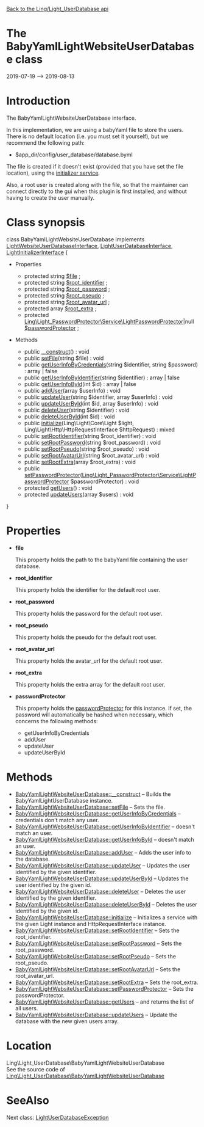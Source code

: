 [Back to the Ling/Light_UserDatabase api](https://github.com/lingtalfi/Light_UserDatabase/blob/master/doc/api/Ling/Light_UserDatabase.md)



The BabyYamlLightWebsiteUserDatabase class
================
2019-07-19 --> 2019-08-13






Introduction
============

The BabyYamlLightWebsiteUserDatabase interface.

In this implementation, we are using a babyYaml file to store the users.
There is no default location (i.e. you must set it yourself), but we recommend the following path:
- $app_dir/config/user_database/database.byml


The file is created if it doesn't exist (provided that you have set the file location), using the [initializer service](https://github.com/lingtalfi/Light_Initializer/).

Also, a root user is created along with the file, so that the maintainer can connect directly to the gui
when this plugin is first installed, and without having to create the user manually.



Class synopsis
==============


class <span class="pl-k">BabyYamlLightWebsiteUserDatabase</span> implements [LightWebsiteUserDatabaseInterface](https://github.com/lingtalfi/Light_UserDatabase/blob/master/doc/api/Ling/Light_UserDatabase/LightWebsiteUserDatabaseInterface.md), [LightUserDatabaseInterface](https://github.com/lingtalfi/Light_UserDatabase/blob/master/doc/api/Ling/Light_UserDatabase/LightUserDatabaseInterface.md), [LightInitializerInterface](https://github.com/lingtalfi/Light_Initializer/blob/master/doc/api/Ling/Light_Initializer/Initializer/LightInitializerInterface.md) {

- Properties
    - protected string [$file](#property-file) ;
    - protected string [$root_identifier](#property-root_identifier) ;
    - protected string [$root_password](#property-root_password) ;
    - protected string [$root_pseudo](#property-root_pseudo) ;
    - protected string [$root_avatar_url](#property-root_avatar_url) ;
    - protected array [$root_extra](#property-root_extra) ;
    - protected [Ling\Light_PasswordProtector\Service\LightPasswordProtector](https://github.com/lingtalfi/Light_PasswordProtector/blob/master/doc/api/Ling/Light_PasswordProtector/Service/LightPasswordProtector.md)|null [$passwordProtector](#property-passwordProtector) ;

- Methods
    - public [__construct](https://github.com/lingtalfi/Light_UserDatabase/blob/master/doc/api/Ling/Light_UserDatabase/BabyYamlLightWebsiteUserDatabase/__construct.md)() : void
    - public [setFile](https://github.com/lingtalfi/Light_UserDatabase/blob/master/doc/api/Ling/Light_UserDatabase/BabyYamlLightWebsiteUserDatabase/setFile.md)(string $file) : void
    - public [getUserInfoByCredentials](https://github.com/lingtalfi/Light_UserDatabase/blob/master/doc/api/Ling/Light_UserDatabase/BabyYamlLightWebsiteUserDatabase/getUserInfoByCredentials.md)(string $identifier, string $password) : array | false
    - public [getUserInfoByIdentifier](https://github.com/lingtalfi/Light_UserDatabase/blob/master/doc/api/Ling/Light_UserDatabase/BabyYamlLightWebsiteUserDatabase/getUserInfoByIdentifier.md)(string $identifier) : array | false
    - public [getUserInfoById](https://github.com/lingtalfi/Light_UserDatabase/blob/master/doc/api/Ling/Light_UserDatabase/BabyYamlLightWebsiteUserDatabase/getUserInfoById.md)(int $id) : array | false
    - public [addUser](https://github.com/lingtalfi/Light_UserDatabase/blob/master/doc/api/Ling/Light_UserDatabase/BabyYamlLightWebsiteUserDatabase/addUser.md)(array $userInfo) : void
    - public [updateUser](https://github.com/lingtalfi/Light_UserDatabase/blob/master/doc/api/Ling/Light_UserDatabase/BabyYamlLightWebsiteUserDatabase/updateUser.md)(string $identifier, array $userInfo) : void
    - public [updateUserById](https://github.com/lingtalfi/Light_UserDatabase/blob/master/doc/api/Ling/Light_UserDatabase/BabyYamlLightWebsiteUserDatabase/updateUserById.md)(int $id, array $userInfo) : void
    - public [deleteUser](https://github.com/lingtalfi/Light_UserDatabase/blob/master/doc/api/Ling/Light_UserDatabase/BabyYamlLightWebsiteUserDatabase/deleteUser.md)(string $identifier) : void
    - public [deleteUserById](https://github.com/lingtalfi/Light_UserDatabase/blob/master/doc/api/Ling/Light_UserDatabase/BabyYamlLightWebsiteUserDatabase/deleteUserById.md)(int $id) : void
    - public [initialize](https://github.com/lingtalfi/Light_UserDatabase/blob/master/doc/api/Ling/Light_UserDatabase/BabyYamlLightWebsiteUserDatabase/initialize.md)(Ling\Light\Core\Light $light, Ling\Light\Http\HttpRequestInterface $httpRequest) : mixed
    - public [setRootIdentifier](https://github.com/lingtalfi/Light_UserDatabase/blob/master/doc/api/Ling/Light_UserDatabase/BabyYamlLightWebsiteUserDatabase/setRootIdentifier.md)(string $root_identifier) : void
    - public [setRootPassword](https://github.com/lingtalfi/Light_UserDatabase/blob/master/doc/api/Ling/Light_UserDatabase/BabyYamlLightWebsiteUserDatabase/setRootPassword.md)(string $root_password) : void
    - public [setRootPseudo](https://github.com/lingtalfi/Light_UserDatabase/blob/master/doc/api/Ling/Light_UserDatabase/BabyYamlLightWebsiteUserDatabase/setRootPseudo.md)(string $root_pseudo) : void
    - public [setRootAvatarUrl](https://github.com/lingtalfi/Light_UserDatabase/blob/master/doc/api/Ling/Light_UserDatabase/BabyYamlLightWebsiteUserDatabase/setRootAvatarUrl.md)(string $root_avatar_url) : void
    - public [setRootExtra](https://github.com/lingtalfi/Light_UserDatabase/blob/master/doc/api/Ling/Light_UserDatabase/BabyYamlLightWebsiteUserDatabase/setRootExtra.md)(array $root_extra) : void
    - public [setPasswordProtector](https://github.com/lingtalfi/Light_UserDatabase/blob/master/doc/api/Ling/Light_UserDatabase/BabyYamlLightWebsiteUserDatabase/setPasswordProtector.md)([Ling\Light_PasswordProtector\Service\LightPasswordProtector](https://github.com/lingtalfi/Light_PasswordProtector/blob/master/doc/api/Ling/Light_PasswordProtector/Service/LightPasswordProtector.md) $passwordProtector) : void
    - protected [getUsers](https://github.com/lingtalfi/Light_UserDatabase/blob/master/doc/api/Ling/Light_UserDatabase/BabyYamlLightWebsiteUserDatabase/getUsers.md)() : void
    - protected [updateUsers](https://github.com/lingtalfi/Light_UserDatabase/blob/master/doc/api/Ling/Light_UserDatabase/BabyYamlLightWebsiteUserDatabase/updateUsers.md)(array $users) : void

}




Properties
=============

- <span id="property-file"><b>file</b></span>

    This property holds the path to the babyYaml file containing the user database.
    
    

- <span id="property-root_identifier"><b>root_identifier</b></span>

    This property holds the identifier for the default root user.
    
    

- <span id="property-root_password"><b>root_password</b></span>

    This property holds the password for the default root user.
    
    

- <span id="property-root_pseudo"><b>root_pseudo</b></span>

    This property holds the pseudo for the default root user.
    
    

- <span id="property-root_avatar_url"><b>root_avatar_url</b></span>

    This property holds the avatar_url for the default root user.
    
    

- <span id="property-root_extra"><b>root_extra</b></span>

    This property holds the extra array for the default root user.
    
    

- <span id="property-passwordProtector"><b>passwordProtector</b></span>

    This property holds the [passwordProtector](https://github.com/lingtalfi/Light_PasswordProtector/) for this instance.
    If set, the password will automatically be hashed when necessary, which concerns the following methods:
    - getUserInfoByCredentials
    - addUser
    - updateUser
    - updateUserById
    
    



Methods
==============

- [BabyYamlLightWebsiteUserDatabase::__construct](https://github.com/lingtalfi/Light_UserDatabase/blob/master/doc/api/Ling/Light_UserDatabase/BabyYamlLightWebsiteUserDatabase/__construct.md) &ndash; Builds the BabyYamlLightUserDatabase instance.
- [BabyYamlLightWebsiteUserDatabase::setFile](https://github.com/lingtalfi/Light_UserDatabase/blob/master/doc/api/Ling/Light_UserDatabase/BabyYamlLightWebsiteUserDatabase/setFile.md) &ndash; Sets the file.
- [BabyYamlLightWebsiteUserDatabase::getUserInfoByCredentials](https://github.com/lingtalfi/Light_UserDatabase/blob/master/doc/api/Ling/Light_UserDatabase/BabyYamlLightWebsiteUserDatabase/getUserInfoByCredentials.md) &ndash; credentials don't match any user.
- [BabyYamlLightWebsiteUserDatabase::getUserInfoByIdentifier](https://github.com/lingtalfi/Light_UserDatabase/blob/master/doc/api/Ling/Light_UserDatabase/BabyYamlLightWebsiteUserDatabase/getUserInfoByIdentifier.md) &ndash; doesn't match an user.
- [BabyYamlLightWebsiteUserDatabase::getUserInfoById](https://github.com/lingtalfi/Light_UserDatabase/blob/master/doc/api/Ling/Light_UserDatabase/BabyYamlLightWebsiteUserDatabase/getUserInfoById.md) &ndash; doesn't match an user.
- [BabyYamlLightWebsiteUserDatabase::addUser](https://github.com/lingtalfi/Light_UserDatabase/blob/master/doc/api/Ling/Light_UserDatabase/BabyYamlLightWebsiteUserDatabase/addUser.md) &ndash; Adds the user info to the database.
- [BabyYamlLightWebsiteUserDatabase::updateUser](https://github.com/lingtalfi/Light_UserDatabase/blob/master/doc/api/Ling/Light_UserDatabase/BabyYamlLightWebsiteUserDatabase/updateUser.md) &ndash; Updates the user identified by the given identifier.
- [BabyYamlLightWebsiteUserDatabase::updateUserById](https://github.com/lingtalfi/Light_UserDatabase/blob/master/doc/api/Ling/Light_UserDatabase/BabyYamlLightWebsiteUserDatabase/updateUserById.md) &ndash; Updates the user identified by the given id.
- [BabyYamlLightWebsiteUserDatabase::deleteUser](https://github.com/lingtalfi/Light_UserDatabase/blob/master/doc/api/Ling/Light_UserDatabase/BabyYamlLightWebsiteUserDatabase/deleteUser.md) &ndash; Deletes the user identified by the given identifier.
- [BabyYamlLightWebsiteUserDatabase::deleteUserById](https://github.com/lingtalfi/Light_UserDatabase/blob/master/doc/api/Ling/Light_UserDatabase/BabyYamlLightWebsiteUserDatabase/deleteUserById.md) &ndash; Deletes the user identified by the given id.
- [BabyYamlLightWebsiteUserDatabase::initialize](https://github.com/lingtalfi/Light_UserDatabase/blob/master/doc/api/Ling/Light_UserDatabase/BabyYamlLightWebsiteUserDatabase/initialize.md) &ndash; Initializes a service with the given Light instance and HttpRequestInterface instance.
- [BabyYamlLightWebsiteUserDatabase::setRootIdentifier](https://github.com/lingtalfi/Light_UserDatabase/blob/master/doc/api/Ling/Light_UserDatabase/BabyYamlLightWebsiteUserDatabase/setRootIdentifier.md) &ndash; Sets the root_identifier.
- [BabyYamlLightWebsiteUserDatabase::setRootPassword](https://github.com/lingtalfi/Light_UserDatabase/blob/master/doc/api/Ling/Light_UserDatabase/BabyYamlLightWebsiteUserDatabase/setRootPassword.md) &ndash; Sets the root_password.
- [BabyYamlLightWebsiteUserDatabase::setRootPseudo](https://github.com/lingtalfi/Light_UserDatabase/blob/master/doc/api/Ling/Light_UserDatabase/BabyYamlLightWebsiteUserDatabase/setRootPseudo.md) &ndash; Sets the root_pseudo.
- [BabyYamlLightWebsiteUserDatabase::setRootAvatarUrl](https://github.com/lingtalfi/Light_UserDatabase/blob/master/doc/api/Ling/Light_UserDatabase/BabyYamlLightWebsiteUserDatabase/setRootAvatarUrl.md) &ndash; Sets the root_avatar_url.
- [BabyYamlLightWebsiteUserDatabase::setRootExtra](https://github.com/lingtalfi/Light_UserDatabase/blob/master/doc/api/Ling/Light_UserDatabase/BabyYamlLightWebsiteUserDatabase/setRootExtra.md) &ndash; Sets the root_extra.
- [BabyYamlLightWebsiteUserDatabase::setPasswordProtector](https://github.com/lingtalfi/Light_UserDatabase/blob/master/doc/api/Ling/Light_UserDatabase/BabyYamlLightWebsiteUserDatabase/setPasswordProtector.md) &ndash; Sets the passwordProtector.
- [BabyYamlLightWebsiteUserDatabase::getUsers](https://github.com/lingtalfi/Light_UserDatabase/blob/master/doc/api/Ling/Light_UserDatabase/BabyYamlLightWebsiteUserDatabase/getUsers.md) &ndash; and returns the list of all users.
- [BabyYamlLightWebsiteUserDatabase::updateUsers](https://github.com/lingtalfi/Light_UserDatabase/blob/master/doc/api/Ling/Light_UserDatabase/BabyYamlLightWebsiteUserDatabase/updateUsers.md) &ndash; Update the database with the new given users array.





Location
=============
Ling\Light_UserDatabase\BabyYamlLightWebsiteUserDatabase<br>
See the source code of [Ling\Light_UserDatabase\BabyYamlLightWebsiteUserDatabase](https://github.com/lingtalfi/Light_UserDatabase/blob/master/BabyYamlLightWebsiteUserDatabase.php)



SeeAlso
==============
Next class: [LightUserDatabaseException](https://github.com/lingtalfi/Light_UserDatabase/blob/master/doc/api/Ling/Light_UserDatabase/Exception/LightUserDatabaseException.md)<br>
